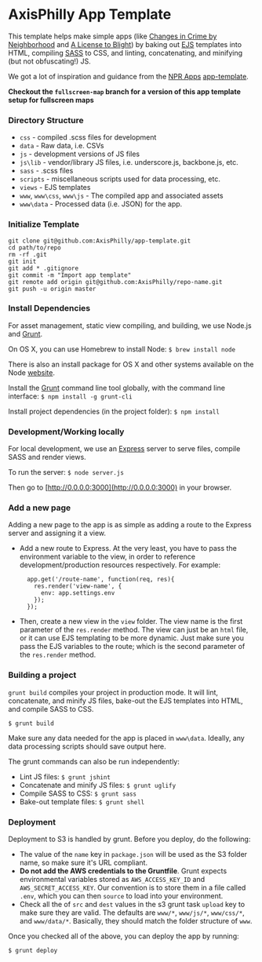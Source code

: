 # AxisPhilly App Template

This template helps make simple apps (like [Changes in Crime by Neighborhood](http://apps.axisphilly.org/crime-change/) and [A License to Blight](http://apps.axisphilly.org/license-to-blight/)) by baking out [EJS](https://github.com/visionmedia/ejs) templates into HTML, compiling [SASS](http://sass-lang.com/) to CSS, and linting, concatenating, and minifying (but not obfuscating!) JS.

We got a lot of inspiration and guidance from the [NPR Apps](http://blog.apps.npr.org/) [app-template](https://github.com/nprapps/app-template).

**Checkout the `fullscreen-map` branch for a version of this app template setup for fullscreen maps** 

### Directory Structure

- `css` - compiled .scss files for development
- `data` - Raw data, i.e. CSVs
- `js` - development versions of JS files
- `js\lib` - vendor/library JS files, i.e. underscore.js, backbone.js, etc.
- `sass` - .scss files
- `scripts` -  miscellaneous scripts used for data processing, etc.
- `views` - EJS templates
- `www`, `www\css`, `www\js` - The compiled app and associated assets
- `www\data` - Processed data (i.e. JSON) for the app. 

### Initialize Template
    git clone git@github.com:AxisPhilly/app-template.git
    cd path/to/repo
    rm -rf .git 
    git init
    git add * .gitignore
    git commit -m "Import app template"
    git remote add origin git@github.com:AxisPhilly/repo-name.git
    git push -u origin master

### Install Dependencies
For asset management, static view compiling, and building, we use Node.js and [Grunt](http://www.gruntjs.com).

On OS X, you can use Homebrew to install Node: `$ brew install node`

There is also an install package for OS X and other systems available on the Node [website](http://nodejs.org/download/).

Install the [Grunt](https://github.com/gruntjs/grunt-cli) command line tool globally, with the command line interface: `$ npm install -g grunt-cli`

Install project dependencies (in the project folder): `$ npm install`

### Development/Working locally

For local development, we use an [Express](http://expressjs.com/) server to serve files, compile SASS and render views. 

To run the server: `$ node server.js`

Then go to [http://0.0.0.0:3000](http://0.0.0.0:3000) in your browser.

### Add a new page

Adding a new page to the app is as simple as adding a route to the Express server and assigning it a view.

- Add a new route to Express. At the very least, you have to pass the environment variable to the view, in order to reference development/production resources respectively. For example:

        app.get('/route-name', function(req, res){
          res.render('view-name', {
            env: app.settings.env
          });
        });

- Then, create a new view in the `view` folder. The view name is the first parameter of the `res.render` method. The view can just be an `html` file, or it can use EJS templating to be more dynamic. Just make sure you pass the EJS variables to the route; which is the second parameter of the `res.render` method.

### Building a project

`grunt build` compiles your project in production mode. It will lint, concatenate, and minify JS files, bake-out the EJS templates into HTML, and compile SASS to CSS.

    $ grunt build

Make sure any data needed for the app is placed in `www\data`. Ideally, any data processing scripts should save output here.

The grunt commands can also be run independently:

- Lint JS files: `$ grunt jshint`
- Concatenate and minify JS files: `$ grunt uglify`
- Compile SASS to CSS: `$ grunt sass`
- Bake-out template files: `$ grunt shell`

### Deployment

Deployment to S3 is handled by grunt. Before you deploy, do the following:

- The value of the `name` key in `package.json` will be used as the S3 folder name, so make sure it's URL compliant.
- **Do not add the AWS credentials to the Gruntfile**. Grunt expects environmental variables stored as `AWS_ACCESS_KEY_ID` and `AWS_SECRET_ACCESS_KEY`. Our convention is to store them in a file called `.env`, which you can then `source` to load into your environment.
- Check all the of `src` and `dest` values in the s3 grunt task `upload` key to make sure they are valid. The defaults are `www/*`, `www/js/*`, `www/css/*`, and `www/data/*`. Basically, they should match the folder structure of `www`.

Once you checked all of the above, you can deploy the app by running:

    $ grunt deploy
